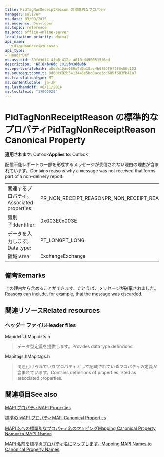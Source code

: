 ```yaml
---
title: PidTagNonReceiptReason の標準的なプロパティ
manager: soliver
ms.date: 03/09/2015
ms.audience: Developer
ms.topic: reference
ms.prod: office-online-server
localization_priority: Normal
api_name:
- PidTagNonReceiptReason
api_type:
- HeaderDef
ms.assetid: 39fd9df4-4fb8-412e-a610-d450051516ed
description: '�ŏI�X�V��: 2015�N3��9��'
ms.openlocfilehash: a5ddc10aa068a7d0a18ae4b648959f258e89d132
ms.sourcegitcommit: 9d60cd82b5413446e5bc8ace2cd689f683fb41a7
ms.translationtype: MT
ms.contentlocale: ja-JP
ms.lasthandoff: 06/11/2018
ms.locfileid: "19803028"
---
```

# <a name="pidtagnonreceiptreason-canonical-property"></a><span data-ttu-id="12474-103">PidTagNonReceiptReason の標準的なプロパティ</span><span class="sxs-lookup"><span data-stu-id="12474-103">PidTagNonReceiptReason Canonical Property</span></span>

  
  
<span data-ttu-id="12474-104">**適用されます**: Outlook</span><span class="sxs-lookup"><span data-stu-id="12474-104">**Applies to**: Outlook</span></span> 
  
<span data-ttu-id="12474-105">配信不能レポートの一部を形成するメッセージが受信されない理由の理由が含まれています。</span><span class="sxs-lookup"><span data-stu-id="12474-105">Contains reasons why a message was not received that forms part of a non-delivery report.</span></span>
  
|||
|:-----|:-----|
|<span data-ttu-id="12474-106">関連するプロパティ。</span><span class="sxs-lookup"><span data-stu-id="12474-106">Associated properties:</span></span>  <br/> |<span data-ttu-id="12474-107">PR_NON_RECEIPT_REASON</span><span class="sxs-lookup"><span data-stu-id="12474-107">PR_NON_RECEIPT_REASON</span></span>  <br/> |
|<span data-ttu-id="12474-108">識別子:</span><span class="sxs-lookup"><span data-stu-id="12474-108">Identifier:</span></span>  <br/> |<span data-ttu-id="12474-109">0x003E</span><span class="sxs-lookup"><span data-stu-id="12474-109">0x003E</span></span>  <br/> |
|<span data-ttu-id="12474-110">データを入力します。</span><span class="sxs-lookup"><span data-stu-id="12474-110">Data type:</span></span>  <br/> |<span data-ttu-id="12474-111">PT_LONG</span><span class="sxs-lookup"><span data-stu-id="12474-111">PT_LONG</span></span>  <br/> |
|<span data-ttu-id="12474-112">領域:</span><span class="sxs-lookup"><span data-stu-id="12474-112">Area:</span></span>  <br/> |<span data-ttu-id="12474-113">Exchange</span><span class="sxs-lookup"><span data-stu-id="12474-113">Exchange</span></span>  <br/> |
   
## <a name="remarks"></a><span data-ttu-id="12474-114">備考</span><span class="sxs-lookup"><span data-stu-id="12474-114">Remarks</span></span>

<span data-ttu-id="12474-115">上の理由から含めることができます、たとえば、メッセージが破棄されました。</span><span class="sxs-lookup"><span data-stu-id="12474-115">Reasons can include, for example, that the message was discarded.</span></span>
  
## <a name="related-resources"></a><span data-ttu-id="12474-116">関連リソース</span><span class="sxs-lookup"><span data-stu-id="12474-116">Related resources</span></span>

### <a name="header-files"></a><span data-ttu-id="12474-117">ヘッダー ファイル</span><span class="sxs-lookup"><span data-stu-id="12474-117">Header files</span></span>

<span data-ttu-id="12474-118">Mapidefs.h</span><span class="sxs-lookup"><span data-stu-id="12474-118">Mapidefs.h</span></span>
  
> <span data-ttu-id="12474-119">データ型定義を提供します。</span><span class="sxs-lookup"><span data-stu-id="12474-119">Provides data type definitions.</span></span>
    
<span data-ttu-id="12474-120">Mapitags.h</span><span class="sxs-lookup"><span data-stu-id="12474-120">Mapitags.h</span></span>
  
> <span data-ttu-id="12474-121">関連付けられているプロパティとして記載されているプロパティの定義が含まれています。</span><span class="sxs-lookup"><span data-stu-id="12474-121">Contains definitions of properties listed as associated properties.</span></span>
    
## <a name="see-also"></a><span data-ttu-id="12474-122">関連項目</span><span class="sxs-lookup"><span data-stu-id="12474-122">See also</span></span>



[<span data-ttu-id="12474-123">MAPI プロパティ</span><span class="sxs-lookup"><span data-stu-id="12474-123">MAPI Properties</span></span>](mapi-properties.md)
  
[<span data-ttu-id="12474-124">標準の MAPI プロパティ</span><span class="sxs-lookup"><span data-stu-id="12474-124">MAPI Canonical Properties</span></span>](mapi-canonical-properties.md)
  
[<span data-ttu-id="12474-125">MAPI 名への標準的なプロパティ名のマッピング</span><span class="sxs-lookup"><span data-stu-id="12474-125">Mapping Canonical Property Names to MAPI Names</span></span>](mapping-canonical-property-names-to-mapi-names.md)
  
[<span data-ttu-id="12474-126">MAPI 名前を標準のプロパティ名にマップします。</span><span class="sxs-lookup"><span data-stu-id="12474-126">Mapping MAPI Names to Canonical Property Names</span></span>](mapping-mapi-names-to-canonical-property-names.md)

